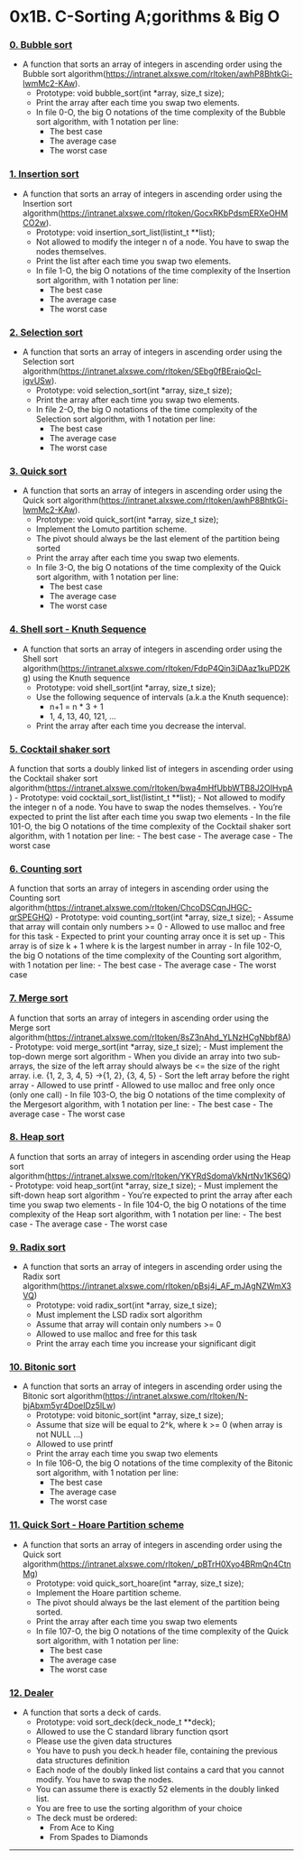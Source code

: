 # 0x1B. C-Sorting A;gorithms & Big O

### [0. Bubble sort](./0-bubble_sort.c)
* A function that sorts an array of integers in ascending order using the Bubble sort algorithm(https://intranet.alxswe.com/rltoken/awhP8BhtkGi-lwmMc2-KAw).
	- Prototype: void bubble_sort(int *array, size_t size);
	- Print the array after each time you swap two elements.
	- In file 0-O, the big O notations of the time complexity of the Bubble sort algorithm, with 1 notation per line:
		- The best case
		- The average case
		- The worst case

### [1. Insertion sort](./1-insertion_sort_list.c)
* A function that sorts an array of integers in ascending order using the Insertion sort algorithm(https://intranet.alxswe.com/rltoken/GocxRKbPdsmERXeOHMCO2w).
	- Prototype: void insertion_sort_list(listint_t **list);
	- Not allowed to modify the integer n of a node. You have to swap the nodes themselves.
	- Print the list after each time you swap two elements.
	- In file 1-O, the big O notations of the time complexity of the Insertion sort algorithm, with 1 notation per line:
		- The best case
		- The average case
		- The worst case

### [2. Selection sort](./2-selection_sort.c)
* A function that sorts an array of integers in ascending order using the Selection sort algorithm(https://intranet.alxswe.com/rltoken/SEbg0fBEraioQcl-igvUSw).
	- Prototype: void selection_sort(int *array, size_t size);
	- Print the array after each time you swap two elements.
	- In file 2-O, the big O notations of the time complexity of the Selection sort algorithm, with 1 notation per line:
		- The best case
		- The average case
		- The worst case

### [3. Quick sort](./3-quick_sort.c)
* A function that sorts an array of integers in ascending order using the Quick sort algorithm(https://intranet.alxswe.com/rltoken/awhP8BhtkGi-lwmMc2-KAw).
	- Prototype: void quick_sort(int *array, size_t size);
	- Implement the Lomuto partition scheme.
	- The pivot should always be the last element of the partition being sorted
	- Print the array after each time you swap two elements.
	- In file 3-O, the big O notations of the time complexity of the Quick sort algorithm, with 1 notation per line:
		- The best case
		- The average case
		- The worst case

### [4. Shell sort - Knuth Sequence](./100-shell_sort.c)
* A function that sorts an array of integers in ascending order using the Shell sort algorithm(https://intranet.alxswe.com/rltoken/FdpP4Qin3iDAaz1kuPD2Kg) using the Knuth sequence
	- Prototype: void shell_sort(int *array, size_t size);
	- Use the following sequence of intervals (a.k.a the Knuth sequence):
		- n+1 = n * 3 + 1
		- 1, 4, 13, 40, 121, ...
	- Print the array after each time you decrease the interval.

### [5. Cocktail shaker sort](./101-cocktail_sort_list.c)
A function that sorts a doubly linked list of integers in ascending order using the Cocktail shaker sort algorithm(https://intranet.alxswe.com/rltoken/bwa4mHfUbbWTB8J2OIHvpA)
	- Prototype: void cocktail_sort_list(listint_t **list);
	- Not allowed to modify the integer n of a node. You have to swap the nodes themselves.
	- You’re expected to print the list after each time you swap two elements
	- In the file 101-O, the big O notations of the time complexity of the Cocktail shaker sort algorithm, with 1 notation per line:
		- The best case
		- The average case
		- The worst case

### [6. Counting sort](./102-counting_sort.c)
A function that sorts an array of integers in ascending order using the Counting sort algorithm(https://intranet.alxswe.com/rltoken/ChcoDSCqnJHGC-qrSPEGHQ)
	- Prototype: void counting_sort(int *array, size_t size);
	- Assume that array will contain only numbers >= 0
	- Allowed to use malloc and free for this task
	- Expected to print your counting array once it is set up
		- This array is of size k + 1 where k is the largest number in array
	- In file 102-O, the big O notations of the time complexity of the Counting sort algorithm, with 1 notation per line:
		- The best case
		- The average case
		- The worst case

### [7. Merge sort](./103-merge_sort.c)
A function that sorts an array of integers in ascending order using the Merge sort algorithm(https://intranet.alxswe.com/rltoken/8sZ3nAhd_YLNzHCgNbbf8A)
	- Prototype: void merge_sort(int *array, size_t size);
	- Must implement the top-down merge sort algorithm
		- When you divide an array into two sub-arrays, the size of the left array should always be <= the size of the right array. i.e. {1, 2, 3, 4, 5} ->{1, 2}, {3, 4, 5}
		- Sort the left array before the right array
	- Allowed to use printf
	- Allowed to use malloc and free only once (only one call)
	- In file 103-O, the big O notations of the time complexity of the Mergesort algorithm, with 1 notation per line:
		- The best case
		- The average case
		- The worst case

### [8. Heap sort](./104-heap_sort.c)
A function that sorts an array of integers in ascending order using the Heap sort algorithm(https://intranet.alxswe.com/rltoken/YKYRdSdomaVkNrtNv1KS6Q)
	- Prototype: void heap_sort(int *array, size_t size);
	- Must implement the sift-down heap sort algorithm
	- You’re expected to print the array after each time you swap two elements
	- In file 104-O, the big O notations of the time complexity of the Heap sort algorithm, with 1 notation per line:
		- The best case
		- The average case
		- The worst case

### [9. Radix sort](./105-radix_sort.c)
* A function that sorts an array of integers in ascending order using the Radix sort algorithm(https://intranet.alxswe.com/rltoken/pBsj4j_AF_mJAgNZWmX3VQ)
	- Prototype: void radix_sort(int *array, size_t size);
	- Must implement the LSD radix sort algorithm
	- Assume that array will contain only numbers >= 0
	- Allowed to use malloc and free for this task
	- Print the array each time you increase your significant digit

### [10. Bitonic sort](./106-bitonic_sort.c)
* A function that sorts an array of integers in ascending order using the Bitonic sort algorithm(https://intranet.alxswe.com/rltoken/N-bjAbxm5yr4DoeIDz5lLw)
	- Prototype: void bitonic_sort(int *array, size_t size);
	- Assume that size will be equal to 2^k, where k >= 0 (when array is not NULL …)
	- Allowed to use printf
	- Print the array each time you swap two elements
	- In file 106-O, the big O notations of the time complexity of the Bitonic sort algorithm, with 1 notation per line:
		- The best case
		- The average case
		- The worst case

### [11. Quick Sort - Hoare Partition scheme](./107-quick_sort_hoare.c)
* A function that sorts an array of integers in ascending order using the Quick sort algorithm(https://intranet.alxswe.com/rltoken/_pBTrH0Xyo4BRmQn4CtnMg)
	- Prototype: void quick_sort_hoare(int *array, size_t size);
	- Implement the Hoare partition scheme.
	- The pivot should always be the last element of the partition being sorted.
	- Print the array after each time you swap two elements
	- In file 107-O, the big O notations of the time complexity of the Quick sort algorithm, with 1 notation per line:
		- The best case
		- The average case
		- The worst case

### [12. Dealer](./1000-sort_deck.c)
* A function that sorts a deck of cards.
	- Prototype: void sort_deck(deck_node_t **deck);
	- Allowed to use the C standard library function qsort
	- Please use the given data structures
	- You have to push you deck.h header file, containing the previous data structures definition
	- Each node of the doubly linked list contains a card that you cannot modify. You have to swap the nodes.
	- You can assume there is exactly 52 elements in the doubly linked list.
	- You are free to use the sorting algorithm of your choice
	- The deck must be ordered:
		- From Ace to King
		- From Spades to Diamonds
---
